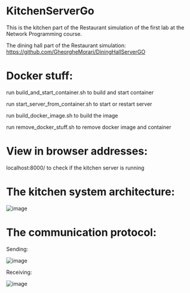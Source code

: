 # KitchenServerGo
This is the kitchen part of the Restaurant simulation of the first lab at the Network Programming course.

The dining hall part of the Restaurant simulation: https://github.com/GheorgheMorari/DiningHallServerGO
# Docker stuff:
run build_and_start_container.sh to build and start container

run start_server_from_container.sh to start or restart server

run build_docker_image.sh to build the image

run remove_docker_stuff.sh to remove docker image and container
# View in browser addresses:
localhost:8000/ to check if the kitchen server is running

# The kitchen system architecture:

![image](https://user-images.githubusercontent.com/53918731/134770818-6633d952-f083-4747-b49c-1133950b27ed.png)

# The communication protocol:

Sending:

![image](https://user-images.githubusercontent.com/53918731/133939490-04ea0dd2-96cd-4458-a31d-df68c66ca409.png)

Receiving:

![image](https://user-images.githubusercontent.com/53918731/134770671-331833ae-bdf9-4983-95e4-1e213836c4f7.png)



